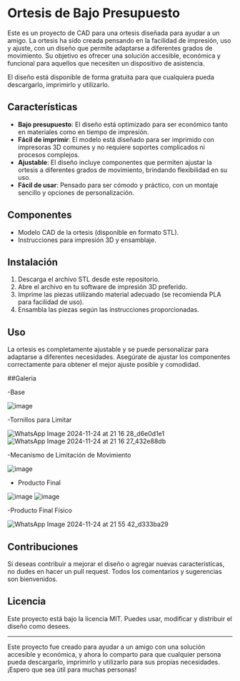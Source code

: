 # Ortesis de Bajo Presupuesto

Este es un proyecto de CAD para una ortesis diseñada para ayudar a un amigo. La ortesis ha sido creada pensando en la facilidad de impresión, uso y ajuste, con un diseño que permite adaptarse a diferentes grados de movimiento. Su objetivo es ofrecer una solución accesible, económica y funcional para aquellos que necesiten un dispositivo de asistencia.

El diseño está disponible de forma gratuita para que cualquiera pueda descargarlo, imprimirlo y utilizarlo.

## Características

- **Bajo presupuesto**: El diseño está optimizado para ser económico tanto en materiales como en tiempo de impresión.
- **Fácil de imprimir**: El modelo está diseñado para ser imprimido con impresoras 3D comunes y no requiere soportes complicados ni procesos complejos.
- **Ajustable**: El diseño incluye componentes que permiten ajustar la ortesis a diferentes grados de movimiento, brindando flexibilidad en su uso.
- **Fácil de usar**: Pensado para ser cómodo y práctico, con un montaje sencillo y opciones de personalización.

## Componentes

- Modelo CAD de la ortesis (disponible en formato STL).
- Instrucciones para impresión 3D y ensamblaje.

## Instalación

1. Descarga el archivo STL desde este repositorio.
2. Abre el archivo en tu software de impresión 3D preferido.
3. Imprime las piezas utilizando material adecuado (se recomienda PLA para facilidad de uso).
4. Ensambla las piezas según las instrucciones proporcionadas.

## Uso

La ortesis es completamente ajustable y se puede personalizar para adaptarse a diferentes necesidades. Asegúrate de ajustar los componentes correctamente para obtener el mejor ajuste posible y comodidad.

##Galeria

-Base

![image](https://github.com/user-attachments/assets/8675da84-355f-4ab1-b0ea-5218c23340e8)

-Tornillos para Limitar

![WhatsApp Image 2024-11-24 at 21 16 28_d6e0d1e1](https://github.com/user-attachments/assets/7a776249-746e-40f7-b204-6b262f68d0a8)
![WhatsApp Image 2024-11-24 at 21 16 27_432e88db](https://github.com/user-attachments/assets/f2a5ac50-756b-4211-982e-06c794ddf278)


-Mecanismo de Limitación de Movimiento

![image](https://github.com/user-attachments/assets/2164370e-1606-4cdb-af5f-33df12b325e9)

- Producto Final

![image](https://github.com/user-attachments/assets/54e15f10-97d3-431e-83ac-80f1ad8e0151)
![image](https://github.com/user-attachments/assets/2abfbab0-acad-472d-bfcc-4ee086fd6656)

-Producto Final Físico

![WhatsApp Image 2024-11-24 at 21 55 42_d333ba29](https://github.com/user-attachments/assets/b279924e-3126-49a5-a25f-badf8c79cc4c)



## Contribuciones

Si deseas contribuir a mejorar el diseño o agregar nuevas características, no dudes en hacer un pull request. Todos los comentarios y sugerencias son bienvenidos.


## Licencia

Este proyecto está bajo la licencia MIT. Puedes usar, modificar y distribuir el diseño como desees.

---

Este proyecto fue creado para ayudar a un amigo con una solución accesible y económica, y ahora lo comparto para que cualquier persona pueda descargarlo, imprimirlo y utilizarlo para sus propias necesidades. ¡Espero que sea útil para muchas personas!
